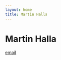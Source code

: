 ```yaml
---
layout: home
title: Martin Halla
---
```


Martin Halla
==============
[email](mailto:m.halla@math.uni-goettingen.de)
